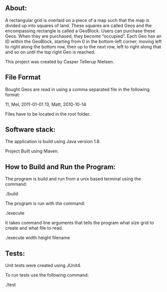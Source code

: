 ## About:

A rectangular grid is overlaid on a piece of a map such that the map is divided up into 
squares of land. 
These squares are called Geos and the encompassing rectangle is called a GeoBlock. 
Users can purchase these Geos.
When they are purchased, they become “occupied”.
Each Geo has an ID within the GeoBlock, starting from 0 in the bottom-left corner, 
moving left to right along the bottom row, then up to the next row, left to right along that and so 
on until the top right Geo is reached.

This project was created by Casper Tellerup Nielsen.


## File Format

Bought Geos are read in using a comma separated file in the following format:

11, Mel, 2011-01-01
13, Matt, 2010-10-14 

Files have to be located in the root folder.

## Software stack:

The application is build using Java version 1.8.

Project Built using Maven.


## How to Build and Run the Program:

The program is build and run from a unix based terminal using the command:

./build

The program is run with the command:

./execute

It takes command line arguments that tells the program what size grid to create 
and what file to read. 

./execute width height filename  


## Tests:

Unit tests were created using JUnit4.

To run tests use the following command:

./test

